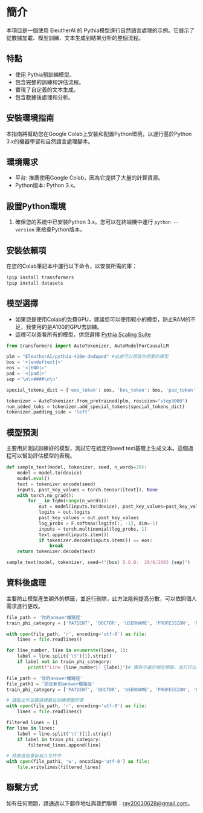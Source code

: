 # 簡介
本項目是一個使用 EleutherAI 的 Pythia模型進行自然語言處理的示例。它展示了從數據加載、模型訓練、文本生成到結果分析的整個流程。
## 特點
- 使用 Pythia預訓練模型。
- 包含完整的訓練和評估流程。
- 實現了自定義的文本生成。
- 包含數據後處理和分析。
## 安裝環境指南
本指南將幫助您在Google Colab上安裝和配置Python環境，以運行基於Python 3.x的機器學習和自然語言處理腳本。
## 環境需求
* 平台: 推薦使用Google Colab，因為它提供了大量的計算資源。
* Python版本: Python 3.x。
## 設置Python環境
1. 確保您的系統中已安裝Python 3.x。您可以在終端機中運行 `python --version`  來檢查Python版本。
## 安裝依賴項
在您的Colab筆記本中運行以下命令，以安裝所需的庫：

```bash
!pip install transformers
!pip install datasets
```

## 模型選擇
- 如果您是使用Colab的免費GPU，建議您可以使用較小的模型，防止RAM的不足，我使用的是A100的GPU去訓練。
- 這裡可以查看所有的模型，供您選擇 [Pythia Scaling Suite](https://huggingface.co/collections/EleutherAI/pythia-scaling-suite-64fb5dfa8c21ebb3db7ad2e1)

```python
from transformers import AutoTokenizer, AutoModelForCausalLM

plm = "EleutherAI/pythia-410m-deduped" #此處可以修改你想要的模型
bos = '<|endoftext|>'
eos = '<|END|>'
pad = '<|pad|>'
sep ='\n\n####\n\n'

special_tokens_dict = {'eos_token': eos, 'bos_token': bos, 'pad_token': pad, 'sep_token': sep}

tokenizer = AutoTokenizer.from_pretrained(plm, revision="step3000")
num_added_toks = tokenizer.add_special_tokens(special_tokens_dict)
tokenizer.padding_side = 'left'
```
## 模型預測
主要用於測試訓練好的模型，測試它在給定的seed text基礎上生成文本。這個過程可以幫助評估模型的表現。
```python
def sample_text(model, tokenizer, seed, n_words=20):
    model = model.to(device)
    model.eval()
    text = tokenizer.encode(seed)
    inputs, past_key_values = torch.tensor([text]), None
    with torch.no_grad():
        for _ in tqdm(range(n_words)):
            out = model(inputs.to(device), past_key_values=past_key_values)
            logits = out.logits
            past_key_values = out.past_key_values
            log_probs = F.softmax(logits[:, -1], dim=-1)
            inputs = torch.multinomial(log_probs, 1)
            text.append(inputs.item())
            if tokenizer.decode(inputs.item()) == eos:
                break
    return tokenizer.decode(text)

sample_text(model, tokenizer, seed=f"{bos} D.O.B:  28/6/2003 {sep}")
```

## 資料後處理
主要防止模型產生額外的標籤，並進行刪除，此方法能夠提高分數，可以依照個人需求進行更改。
```python
file_path = '你的answer檔路徑'
train_phi_category = ['PATIENT', 'DOCTOR', 'USERNAME', 'PROFESSION', 'ROOM', 'DEPARTMENT', 'HOSPITAL', 'ORGANIZATION', 'STREET', 'CITY', 'STATE', 'COUNTRY', 'ZIP', 'LOCATION-OTHER', 'AGE', 'DATE', 'TIME', 'DURATION', 'SET', 'PHONE', 'FAX', 'EMAIL', 'URL', 'IPADDR', 'SSN', 'MEDICALRECORD', 'HEALTHPLAN', 'ACCOUNT', 'LICENSE', 'VEHICLE', 'DEVICE', 'BIOID', 'IDNUM']

with open(file_path, 'r', encoding='utf-8') as file:
    lines = file.readlines()

for line_number, line in enumerate(lines, 1):
    label = line.split('\t')[1].strip()
    if label not in train_phi_category:
        print(f"Line {line_number}: {label}")# 獲取不屬於規定標籤，並打印出來
```
```python
file_path = '你的answer檔路徑'
file_path1 = '設定新的answer檔路徑'
train_phi_category = ['PATIENT', 'DOCTOR', 'USERNAME', 'PROFESSION', 'ROOM', 'DEPARTMENT', 'HOSPITAL', 'ORGANIZATION', 'STREET', 'CITY', 'STATE', 'COUNTRY', 'ZIP', 'LOCATION-OTHER', 'AGE', 'DATE', 'TIME', 'DURATION', 'SET', 'PHONE', 'FAX', 'EMAIL', 'URL', 'IPADDR', 'SSN', 'MEDICALRECORD', 'HEALTHPLAN', 'ACCOUNT', 'LICENSE', 'VEHICLE', 'DEVICE', 'BIOID', 'IDNUM']

# 讀取文件並篩選標籤在訓練標籤列表
with open(file_path, 'r', encoding='utf-8') as file:
    lines = file.readlines()

filtered_lines = []
for line in lines:
    label = line.split('\t')[1].strip()
    if label in train_phi_category:
        filtered_lines.append(line)

# 將篩選後重新寫入文件中
with open(file_path1, 'w', encoding='utf-8') as file:
    file.writelines(filtered_lines)
```

## 聯繫方式

如有任何問題，請通過以下郵件地址與我們聯繫：[ray20030628@gmail.com](mailto:ray20030628@gmail.com)。
